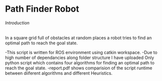 # Path Finder Robot

###### Introduction
In a square grid full of obstacles at random places a robot tries to find an optimal path to reach the goal state.

-This script is written for ROS environment using catkin workspace.
-Due to high number of dependancies along folder structure I have uploaded
 Only python script which contains four algorithms for finding an optimal 
 path to reach the goal state.
-report.pdf shows comparision of the script runtime between diiferent algorithms 
 and different Heuristics. 